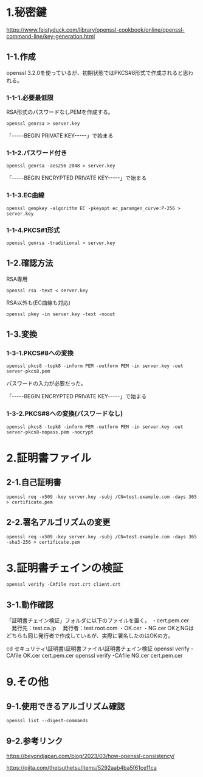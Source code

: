 # 1.秘密鍵

https://www.feistyduck.com/library/openssl-cookbook/online/openssl-command-line/key-generation.html

## 1-1.作成

openssl 3.2.0を使っているが、初期状態ではPKCS#8形式で作成されると思われる。

### 1-1-1.必要最低限

RSA形式のパスワードなしPEMを作成する。

```
openssl genrsa > server.key
```

「-----BEGIN PRIVATE KEY-----」で始まる

### 1-1-2.パスワード付き

```
openssl genrsa -aes256 2048 > server.key
```

「-----BEGIN ENCRYPTED PRIVATE KEY-----」で始まる

### 1-1-3.EC曲線

```
openssl genpkey -algorithm EC -pkeyopt ec_paramgen_curve:P-256 > server.key
```

### 1-1-4.PKCS#1形式

```
openssl genrsa -traditional > server.key
```

## 1-2.確認方法

RSA専用
```
openssl rsa -text < server.key
```

RSA以外も(EC曲線も対応)
```
openssl pkey -in server.key -text -noout
```

## 1-3.変換

### 1-3-1.PKCS#8への変換

```
openssl pkcs8 -topk8 -inform PEM -outform PEM -in server.key -out server-pkcs8.pem
```

パスワードの入力が必要だった。

「-----BEGIN ENCRYPTED PRIVATE KEY-----」で始まる

### 1-3-2.PKCS#8への変換(パスワードなし)

```
openssl pkcs8 -topk8 -inform PEM -outform PEM -in server.key -out server-pkcs8-nopass.pem -nocrypt
```

# 2.証明書ファイル

## 2-1.自己証明書

```
openssl req -x509 -key server.key -subj /CN=test.example.com -days 365 > certificate.pem
```

## 2-2.署名アルゴリズムの変更

```
openssl req -x509 -key server.key -subj /CN=test.example.com -days 365 -sha3-256 > certificate.pem
```

# 3.証明書チェインの検証

```
openssl verify -CAfile root.crt client.crt 
```

## 3-1.動作確認

「証明書チェイン検証」フォルダに以下のファイルを置く。
・cert.pem.cer
　発行先：test.ca.jp
　発行者：test.root.com
・OK.cer
・NG.cer
OKとNGはどちらも同じ発行者で作成しているが、実際に署名したのはOKの方。

cd セキュリティ\証明書\証明書ファイル\証明書チェイン検証
openssl verify -CAfile OK.cer cert.pem.cer
openssl verify -CAfile NG.cer cert.pem.cer

# 9.その他

## 9-1.使用できるアルゴリズム確認

```
openssl list --digest-commands
```

## 9-2.参考リンク
https://beyondjapan.com/blog/2023/03/how-openssl-consistency/

https://qiita.com/thetsuthetsu/items/5292aab4ba5f61ce11ca